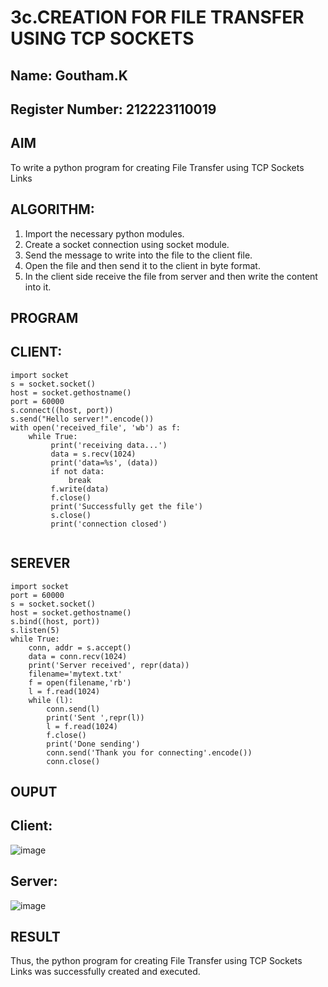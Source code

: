 # 3c.CREATION FOR FILE TRANSFER USING TCP SOCKETS
## Name: Goutham.K
## Register Number: 212223110019
## AIM
To write a python program for creating File Transfer using TCP Sockets Links
## ALGORITHM:
1. Import the necessary python modules.
2. Create a socket connection using socket module.
3. Send the message to write into the file to the client file.
4. Open the file and then send it to the client in byte format.
5. In the client side receive the file from server and then write the content into it.
## PROGRAM
## CLIENT:
```PY
import socket
s = socket.socket()
host = socket.gethostname()
port = 60000
s.connect((host, port))
s.send("Hello server!".encode())
with open('received_file', 'wb') as f:
    while True:
         print('receiving data...')
         data = s.recv(1024)
         print('data=%s', (data))
         if not data:
             break
         f.write(data)
         f.close()
         print('Successfully get the file')
         s.close()
         print('connection closed')
   
```
## SEREVER
```PY
import socket
port = 60000
s = socket.socket()
host = socket.gethostname()
s.bind((host, port))
s.listen(5)
while True:
    conn, addr = s.accept()
    data = conn.recv(1024)
    print('Server received', repr(data))
    filename='mytext.txt'
    f = open(filename,'rb')
    l = f.read(1024)
    while (l):
        conn.send(l)
        print('Sent ',repr(l))
        l = f.read(1024)
        f.close()
        print('Done sending')
        conn.send('Thank you for connecting'.encode())
        conn.close()
```
## OUPUT
## Client:
![image](https://github.com/user-attachments/assets/4f0bd869-da87-4e93-97ee-73788aaeaf3c)

## Server:
![image](https://github.com/user-attachments/assets/9e338243-9881-486a-996f-a9804a73a05a)

## RESULT
Thus, the python program for creating File Transfer using TCP Sockets Links was 
successfully created and executed.

